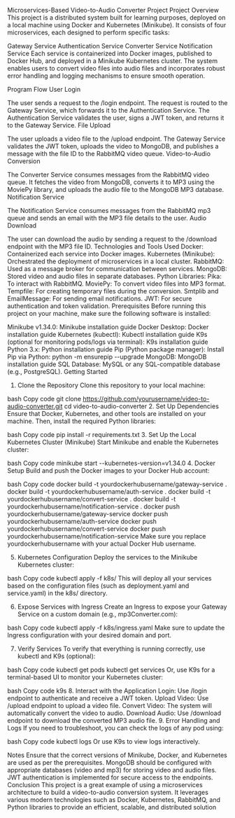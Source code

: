 Microservices-Based Video-to-Audio Converter Project
Project Overview
This project is a distributed system built for learning purposes, deployed on a local machine using Docker and Kubernetes (Minikube). It consists of four microservices, each designed to perform specific tasks:

Gateway Service
Authentication Service
Converter Service
Notification Service
Each service is containerized into Docker images, published to Docker Hub, and deployed in a Minikube Kubernetes cluster. The system enables users to convert video files into audio files and incorporates robust error handling and logging mechanisms to ensure smooth operation.

Program Flow
User Login

The user sends a request to the /login endpoint.
The request is routed to the Gateway Service, which forwards it to the Authentication Service.
The Authentication Service validates the user, signs a JWT token, and returns it to the Gateway Service.
File Upload

The user uploads a video file to the /upload endpoint.
The Gateway Service validates the JWT token, uploads the video to MongoDB, and publishes a message with the file ID to the RabbitMQ video queue.
Video-to-Audio Conversion

The Converter Service consumes messages from the RabbitMQ video queue.
It fetches the video from MongoDB, converts it to MP3 using the MoviePy library, and uploads the audio file to the MongoDB MP3 database.
Notification Service

The Notification Service consumes messages from the RabbitMQ mp3 queue and sends an email with the MP3 file details to the user.
Audio Download

The user can download the audio by sending a request to the /download endpoint with the MP3 file ID.
Technologies and Tools Used
Docker: Containerized each service into Docker images.
Kubernetes (Minikube): Orchestrated the deployment of microservices in a local cluster.
RabbitMQ: Used as a message broker for communication between services.
MongoDB: Stored video and audio files in separate databases.
Python Libraries:
Pika: To interact with RabbitMQ.
MoviePy: To convert video files into MP3 format.
Tempfile: For creating temporary files during the conversion.
Smtplib and EmailMessage: For sending email notifications.
JWT: For secure authentication and token validation.
Prerequisites
Before running this project on your machine, make sure the following software is installed:

Minikube v1.34.0: Minikube installation guide
Docker Desktop: Docker installation guide
Kubernetes (kubectl): Kubectl installation guide
K9s (optional for monitoring pods/logs via terminal): K9s installation guide
Python 3.x: Python installation guide
Pip (Python package manager): Install Pip via Python: python -m ensurepip --upgrade
MongoDB: MongoDB installation guide
SQL Database: MySQL or any SQL-compatible database (e.g., PostgreSQL).
Getting Started
1. Clone the Repository
Clone this repository to your local machine:

bash
Copy code
git clone https://github.com/yourusername/video-to-audio-converter.git
cd video-to-audio-converter
2. Set Up Dependencies
Ensure that Docker, Kubernetes, and other tools are installed on your machine. Then, install the required Python libraries:

bash
Copy code
pip install -r requirements.txt
3. Set Up the Local Kubernetes Cluster (Minikube)
Start Minikube and enable the Kubernetes cluster:

bash
Copy code
minikube start --kubernetes-version=v1.34.0
4. Docker Setup
Build and push the Docker images to your Docker Hub account:

bash
Copy code
docker build -t yourdockerhubusername/gateway-service .
docker build -t yourdockerhubusername/auth-service .
docker build -t yourdockerhubusername/convert-service .
docker build -t yourdockerhubusername/notification-service .
docker push yourdockerhubusername/gateway-service
docker push yourdockerhubusername/auth-service
docker push yourdockerhubusername/convert-service
docker push yourdockerhubusername/notification-service
Make sure you replace yourdockerhubusername with your actual Docker Hub username.

5. Kubernetes Configuration
Deploy the services to the Minikube Kubernetes cluster:

bash
Copy code
kubectl apply -f k8s/
This will deploy all your services based on the configuration files (such as deployment.yaml and service.yaml) in the k8s/ directory.

6. Expose Services with Ingress
Create an Ingress to expose your Gateway Service on a custom domain (e.g., mp3Converter.com):

bash
Copy code
kubectl apply -f k8s/ingress.yaml
Make sure to update the Ingress configuration with your desired domain and port.

7. Verify Services
To verify that everything is running correctly, use kubectl and K9s (optional):

bash
Copy code
kubectl get pods
kubectl get services
Or, use K9s for a terminal-based UI to monitor your Kubernetes cluster:

bash
Copy code
k9s
8. Interact with the Application
Login: Use /login endpoint to authenticate and receive a JWT token.
Upload Video: Use /upload endpoint to upload a video file.
Convert Video: The system will automatically convert the video to audio.
Download Audio: Use /download endpoint to download the converted MP3 audio file.
9. Error Handling and Logs
If you need to troubleshoot, you can check the logs of any pod using:

bash
Copy code
kubectl logs <pod-name>
Or use K9s to view logs interactively.

Notes
Ensure that the correct versions of Minikube, Docker, and Kubernetes are used as per the prerequisites.
MongoDB should be configured with appropriate databases (video and mp3) for storing video and audio files.
JWT authentication is implemented for secure access to the endpoints.
Conclusion
This project is a great example of using a microservices architecture to build a video-to-audio conversion system. It leverages various modern technologies such as Docker, Kubernetes, RabbitMQ, and Python libraries to provide an efficient, scalable, and distributed solution
